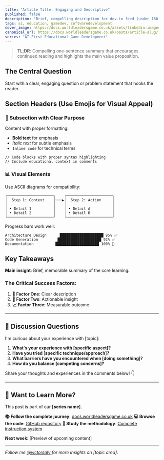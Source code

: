 ```yaml
---
title: "Article Title: Engaging and Descriptive"
published: false
description: "Brief, compelling description for dev.to feed (under 160 characters). Focus on value proposition."
tags: ai, education, gamedev, softwaredevelopment
cover_image: https://docs.worldleadersgame.co.uk/assets/linkedin-images/article-slug-linkedin.png
canonical_url: https://docs.worldleadersgame.co.uk/posts/article-slug/
series: "AI-First Educational Game Development"
---
```


> **TL;DR**: Compelling one-sentence summary that encourages continued reading and highlights the main value proposition.

## The Central Question

Start with a clear, engaging question or problem statement that hooks the reader.

## Section Headers (Use Emojis for Visual Appeal)

### 🎯 Subsection with Clear Purpose

Content with proper formatting:

- **Bold text** for emphasis
- *Italic text* for subtle emphasis
- `Inline code` for technical terms

```language
// Code blocks with proper syntax highlighting
// Include educational context in comments
```

### 📊 Visual Elements

Use ASCII diagrams for compatibility:

```
┌─────────────────────┐    ┌─────────────────────┐
│  Step 1: Context    │───▶│  Step 2: Action     │
│                     │    │                     │
│ • Detail 1          │    │ • Detail A          │
│ • Detail 2          │    │ • Detail B          │
└─────────────────────┘    └─────────────────────┘
```

Progress bars work well:
```
Architecture Design      ████████████████████ 95% ✅
Code Generation         ████████████████████ 92% ✅
Documentation          ████████████████████ 100% 🎯
```

## Key Takeaways

**Main insight**: Brief, memorable summary of the core learning.

### The Critical Success Factors:

1. **🎯 Factor One**: Clear description
2. **🔄 Factor Two**: Actionable insight
3. **📈 Factor Three**: Measurable outcome

---

## 💭 Discussion Questions

I'm curious about your experience with [topic]:

1. **What's your experience with [specific aspect]?**
2. **Have you tried [specific technique/approach]?**
3. **What barriers have you encountered when [doing something]?**
4. **How do you balance [competing concerns]?**

Share your thoughts and experiences in the comments below! 👇

---

## 🔗 Want to Learn More?

This post is part of our **[series name]**.

**📚 Follow the complete journey**: [docs.worldleadersgame.co.uk](https://docs.worldleadersgame.co.uk/)
**💻 Browse the code**: [GitHub repository](https://github.com/victorsaly/WorldLeadersGame)
**🤖 Study the methodology**: [Complete instruction system](https://github.com/victorsaly/WorldLeadersGame/tree/main/.github/copilot-instructions)

**Next week**: [Preview of upcoming content]

---

_Follow me [@victorsaly](https://dev.to/victorsaly) for more insights on [topic area]._
